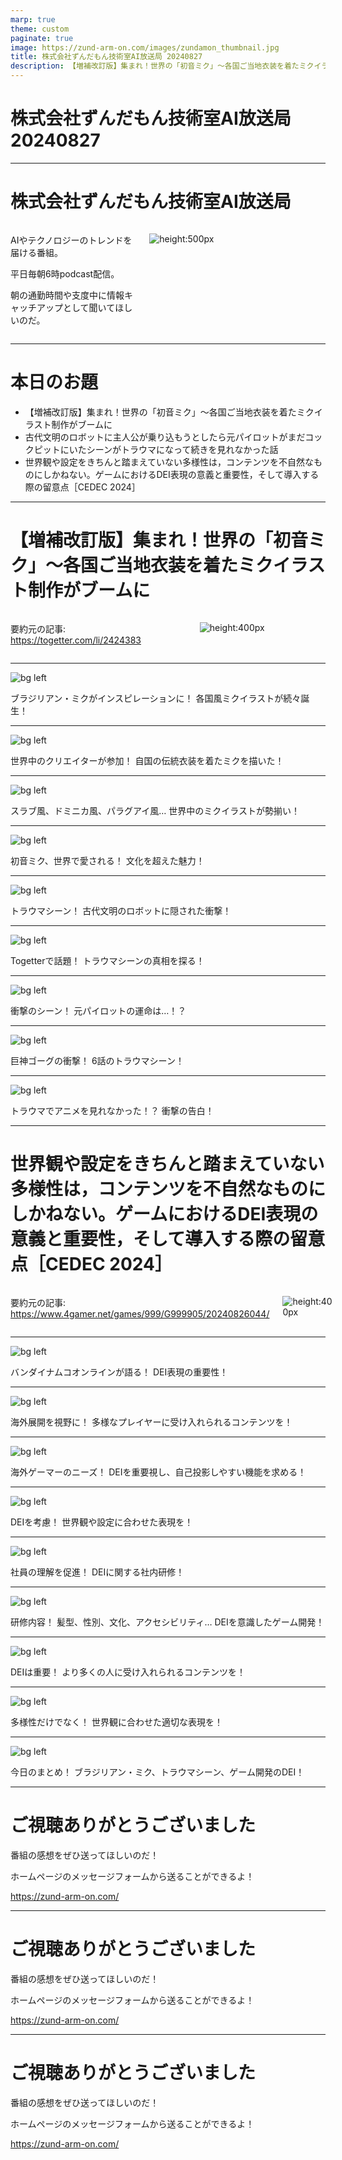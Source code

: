 ```yaml
---
marp: true
theme: custom
paginate: true
image: https://zund-arm-on.com/images/zundamon_thumbnail.jpg
title: 株式会社ずんだもん技術室AI放送局 20240827
description: 【増補改訂版】集まれ！世界の「初音ミク」～各国ご当地衣装を着たミクイラスト制作がブームに。古代文明のロボットに主人公が乗り込もうとしたら元パイロットがまだコックピットにいたシーンがトラウマになって続きを見れなかった話。世界観や設定をきちんと踏まえていない多様性は，コンテンツを不自然なものにしかねない。ゲームにおけるDEI表現の意義と重要性，そして導入する際の留意点［CEDEC 2024］。
---
```


<!-- _class: title -->

# 株式会社ずんだもん技術室AI放送局 20240827

---

#  株式会社ずんだもん技術室AI放送局

<div class="columns">
<div style="flex: 5;">

AIやテクノロジーのトレンドを届ける番組。

平日毎朝6時podcast配信。

朝の通勤時間や支度中に情報キャッチアップとして聞いてほしいのだ。

</div>
<div style="flex: 7;">

![height:500px](/images/zundarmon_titlebar2.jpg)

</div>
</div>

---

# 本日のお題

- 【増補改訂版】集まれ！世界の「初音ミク」～各国ご当地衣装を着たミクイラスト制作がブームに
- 古代文明のロボットに主人公が乗り込もうとしたら元パイロットがまだコックピットにいたシーンがトラウマになって続きを見れなかった話
- 世界観や設定をきちんと踏まえていない多様性は，コンテンツを不自然なものにしかねない。ゲームにおけるDEI表現の意義と重要性，そして導入する際の留意点［CEDEC 2024］

---

# 【増補改訂版】集まれ！世界の「初音ミク」～各国ご当地衣装を着たミクイラスト制作がブームに

<div class="columns">
<div style="flex: 7;">

要約元の記事: https://togetter.com/li/2424383

</div>
<div style="flex: 5;">

![height:400px](/slides/20240827/images/3.jpg)

</div>
</div>

---

![bg left](/slides/20240827/images/4.jpg)

ブラジリアン・ミクがインスピレーションに！ 各国風ミクイラストが続々誕生！

---

![bg left](/slides/20240827/images/5.jpg)

世界中のクリエイターが参加！ 自国の伝統衣装を着たミクを描いた！

---

![bg left](/slides/20240827/images/6.jpg)

スラブ風、ドミニカ風、パラグアイ風… 世界中のミクイラストが勢揃い！

---

![bg left](/slides/20240827/images/7.jpg)

初音ミク、世界で愛される！ 文化を超えた魅力！

---

![bg left](/slides/20240827/images/8.jpg)

トラウマシーン！ 古代文明のロボットに隠された衝撃！

---

![bg left](/slides/20240827/images/9.jpg)

Togetterで話題！ トラウマシーンの真相を探る！

---

![bg left](/slides/20240827/images/10.jpg)

衝撃のシーン！ 元パイロットの運命は…！？

---

![bg left](/slides/20240827/images/11.jpg)

巨神ゴーグの衝撃！ 6話のトラウマシーン！

---

![bg left](/slides/20240827/images/12.jpg)

トラウマでアニメを見れなかった！？ 衝撃の告白！

---

# 世界観や設定をきちんと踏まえていない多様性は，コンテンツを不自然なものにしかねない。ゲームにおけるDEI表現の意義と重要性，そして導入する際の留意点［CEDEC 2024］

<div class="columns">
<div style="flex: 7;">

要約元の記事: https://www.4gamer.net/games/999/G999905/20240826044/

</div>
<div style="flex: 5;">

![height:400px](/slides/20240827/images/13.jpg)

</div>
</div>

---

![bg left](/slides/20240827/images/14.jpg)

バンダイナムコオンラインが語る！ DEI表現の重要性！

---

![bg left](/slides/20240827/images/15.jpg)

海外展開を視野に！ 多様なプレイヤーに受け入れられるコンテンツを！

---

![bg left](/slides/20240827/images/16.jpg)

海外ゲーマーのニーズ！ DEIを重要視し、自己投影しやすい機能を求める！

---

![bg left](/slides/20240827/images/17.jpg)

DEIを考慮！ 世界観や設定に合わせた表現を！

---

![bg left](/slides/20240827/images/18.jpg)

社員の理解を促進！ DEIに関する社内研修！

---

![bg left](/slides/20240827/images/19.jpg)

研修内容！ 髪型、性別、文化、アクセシビリティ… DEIを意識したゲーム開発！

---

![bg left](/slides/20240827/images/20.jpg)

DEIは重要！ より多くの人に受け入れられるコンテンツを！

---

![bg left](/slides/20240827/images/21.jpg)

多様性だけでなく！ 世界観に合わせた適切な表現を！

---

![bg left](/slides/20240827/images/22.jpg)

今日のまとめ！ ブラジリアン・ミク、トラウマシーン、ゲーム開発のDEI！

---

<!-- _class: end -->

# ご視聴ありがとうございました

番組の感想をぜひ送ってほしいのだ！

ホームページのメッセージフォームから送ることができるよ！

https://zund-arm-on.com/

---

<!-- _class: end -->

# ご視聴ありがとうございました

番組の感想をぜひ送ってほしいのだ！

ホームページのメッセージフォームから送ることができるよ！

https://zund-arm-on.com/

---

<!-- _class: end -->

# ご視聴ありがとうございました

番組の感想をぜひ送ってほしいのだ！

ホームページのメッセージフォームから送ることができるよ！

https://zund-arm-on.com/

